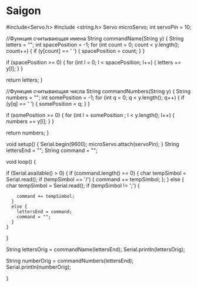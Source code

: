 # Saigon
#include<Servo.h>
#include <string.h>
Servo microServo;
int servoPin = 10;


//Функция считывающая имена
String commandName(String y)
{
  String letters = "";
  int spacePosition = -1;
  for (int count = 0; count < y.length(); count++)
  {
    if (y[count] == ' ')
    {
      spacePosition = count;
    }
  }

  if (spacePosition >= 0) {
    for (int l = 0; l < spacePosition; l++) {
      letters += y[l];
    }
  }

  return letters;
}

//Функция считывающая числа
String commandNumbers(String y)
{
  String numbers = "";
  int somePosition = -1;
  for (int q = 0; q < y.length(); q++)
  {
    if (y[q] == ' ')
    {
      somePosition = q;
    }
  }

  if (somePosition >= 0) {
    for (int l = somePosition ; l < y.length(); l++) {
      numbers += y[l];
    }
  }

  return numbers;
}


void setup() {
  Serial.begin(9600);
  microServo.attach(servoPin);
}
String lettersEnd = "";
String command = "";


void loop()
{

  if (Serial.available() > 0)
  {
    if (command.length() == 0) {
      char tempSimbol = Serial.read();
      if (tempSimbol == '/') {
        command += tempSimbol;
      };
    }
    else
    {
      char tempSimbol = Serial.read();
      if (tempSimbol != ';') {

        command += tempSimbol;
      }
      else {
        lettersEnd = command;
        command = "";
      }
    }
  }


  
  String lettersOrig = commandName(lettersEnd);
  Serial.println(lettersOrig);
  
  String numberOrig = commandNumbers(lettersEnd);
  Serial.println(numberOrig);


}
